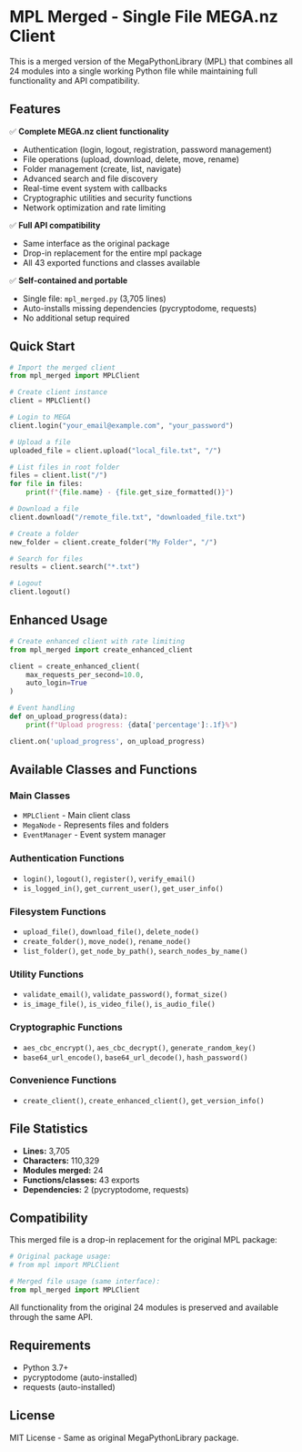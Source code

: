 # MPL Merged - Single File MEGA.nz Client

This is a merged version of the MegaPythonLibrary (MPL) that combines all 24 modules into a single working Python file while maintaining full functionality and API compatibility.

## Features

✅ **Complete MEGA.nz client functionality**
- Authentication (login, logout, registration, password management)
- File operations (upload, download, delete, move, rename)
- Folder management (create, list, navigate)
- Advanced search and file discovery
- Real-time event system with callbacks
- Cryptographic utilities and security functions
- Network optimization and rate limiting

✅ **Full API compatibility**
- Same interface as the original package
- Drop-in replacement for the entire mpl package
- All 43 exported functions and classes available

✅ **Self-contained and portable**
- Single file: `mpl_merged.py` (3,705 lines)
- Auto-installs missing dependencies (pycryptodome, requests)
- No additional setup required

## Quick Start

```python
# Import the merged client
from mpl_merged import MPLClient

# Create client instance
client = MPLClient()

# Login to MEGA
client.login("your_email@example.com", "your_password")

# Upload a file
uploaded_file = client.upload("local_file.txt", "/")

# List files in root folder
files = client.list("/")
for file in files:
    print(f"{file.name} - {file.get_size_formatted()}")

# Download a file
client.download("/remote_file.txt", "downloaded_file.txt")

# Create a folder
new_folder = client.create_folder("My Folder", "/")

# Search for files
results = client.search("*.txt")

# Logout
client.logout()
```

## Enhanced Usage

```python
# Create enhanced client with rate limiting
from mpl_merged import create_enhanced_client

client = create_enhanced_client(
    max_requests_per_second=10.0,
    auto_login=True
)

# Event handling
def on_upload_progress(data):
    print(f"Upload progress: {data['percentage']:.1f}%")

client.on('upload_progress', on_upload_progress)
```

## Available Classes and Functions

### Main Classes
- `MPLClient` - Main client class
- `MegaNode` - Represents files and folders
- `EventManager` - Event system manager

### Authentication Functions
- `login()`, `logout()`, `register()`, `verify_email()`
- `is_logged_in()`, `get_current_user()`, `get_user_info()`

### Filesystem Functions
- `upload_file()`, `download_file()`, `delete_node()`
- `create_folder()`, `move_node()`, `rename_node()`
- `list_folder()`, `get_node_by_path()`, `search_nodes_by_name()`

### Utility Functions
- `validate_email()`, `validate_password()`, `format_size()`
- `is_image_file()`, `is_video_file()`, `is_audio_file()`

### Cryptographic Functions
- `aes_cbc_encrypt()`, `aes_cbc_decrypt()`, `generate_random_key()`
- `base64_url_encode()`, `base64_url_decode()`, `hash_password()`

### Convenience Functions
- `create_client()`, `create_enhanced_client()`, `get_version_info()`

## File Statistics

- **Lines:** 3,705
- **Characters:** 110,329
- **Modules merged:** 24
- **Functions/classes:** 43 exports
- **Dependencies:** 2 (pycryptodome, requests)

## Compatibility

This merged file is a drop-in replacement for the original MPL package:

```python
# Original package usage:
# from mpl import MPLClient

# Merged file usage (same interface):
from mpl_merged import MPLClient
```

All functionality from the original 24 modules is preserved and available through the same API.

## Requirements

- Python 3.7+
- pycryptodome (auto-installed)
- requests (auto-installed)

## License

MIT License - Same as original MegaPythonLibrary package.